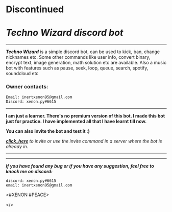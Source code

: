 <h1><b>Discontinued</b></h1>
<h1><i><b>Techno Wizard discord bot</b></i></h1>
<hr/>


<p><i><b>Techno Wizard</b></i> is a simple discord bot, can be used to kick, ban, change nicknames etc. 
Some other commands like user info, convert binary, encrypt text,
image generation, math solution etc are available.
Also a music bot with features such as pause, seek, loop, queue, search, spotify, soundcloud etc</i></p>

<h3>Owner contacts:</h3>

    Email: inertxenon95@gmail.com
    Discord: xenon.py#6615
<hr/>

<p><b>I am just a learner. There's no premium version of this bot. I made this bot just for practice. I have implemented all that I have learnt till now.

You can also invite the bot and test it :)
</b></p>
<i><b>[click_here](https://discord.com/api/oauth2/authorize?client_id=797016571166982154&permissions=8&scope=bot)</b> to invite or use the <prefix>invite command in a server where the bot is already in.
</i>

<hr/><hr/>

<i><b>If you have found any bug or if you have any suggestion, feel free to knock me on discord:</b></i>

<p>

    discord: xenon.py#6615
    email: inertxenon95@gmail.com

</p>


<#XENON #PEACE>


</>
